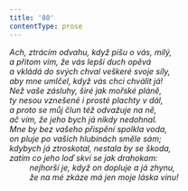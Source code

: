 ```yaml
---
title: '80'
contentType: prose
---
```


<section>

_Ach, ztrácím odvahu, když píšu o vás, milý,  
a přitom vím, že vás lepší duch opěvá  
a vkládá do svých chval veškeré svoje síly,  
aby mne umlčel, když vás chci chválit já!  
Než vaše zásluhy, širé jak mořské pláně,  
ty nesou vznešené i prosté plachty v dál,  
a proto se můj člun též odvažuje na ně,  
ač vím, že jeho bych já nikdy nedohnal.  
Mne by bez vašeho přispění spolkla voda,  
on pluje po vašich hlubinách směle sám;  
kdybych já ztroskotal, nestala by se škoda,  
zatím co jeho loď skví se jak drahokam:  
         nejhorší je, když on dopluje a já zhynu,  
         že na mé zkáze má jen moje láska vinu!_

</section>
